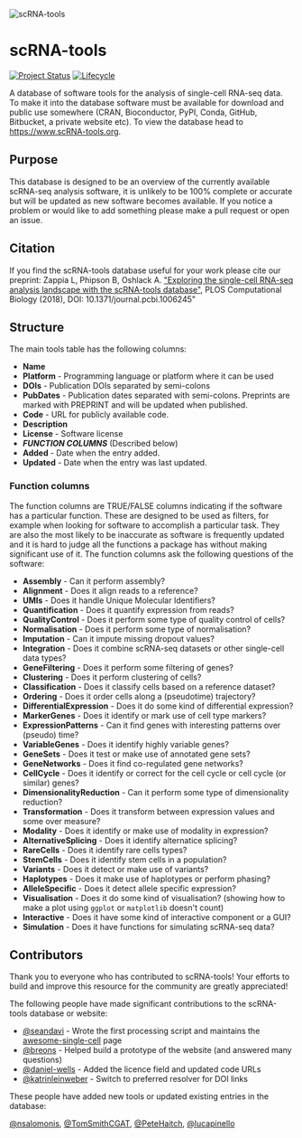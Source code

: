 ![scRNA-tools](docs/img/banner.png)

# scRNA-tools

[![Project Status](http://www.repostatus.org/badges/latest/active.svg)](http://www.repostatus.org/#active)
[![Lifecycle](https://img.shields.io/badge/lifecycle-stable-brightgreen.svg)](https://www.tidyverse.org/lifecycle/#stable)

A database of software tools for the analysis of single-cell RNA-seq data. To
make it into the database software must be available for download and public use
somewhere (CRAN, Bioconductor, PyPI, Conda, GitHub, Bitbucket, a private website
etc). To view the database head to https://www.scRNA-tools.org.

## Purpose

This database is designed to be an overview of the currently available scRNA-seq
analysis software, it is unlikely to be 100% complete or accurate but will be
updated as new software becomes available. If you notice a problem or would like
to add something please make a pull request or open an issue.

## Citation

If you find the scRNA-tools database useful for your work please cite our
preprint: Zappia L, Phipson B, Oshlack A. ["Exploring the single-cell RNA-seq
analysis landscape with the scRNA-tools
database"](https://doi.org/10.1371/journal.pcbi.1006245), PLOS Computational
Biology (2018), DOI: 10.1371/journal.pcbi.1006245"

## Structure

The main tools table has the following columns:

* **Name**
* **Platform** - Programming language or platform where it can be used
* **DOIs** - Publication DOIs separated by semi-colons
* **PubDates** - Publication dates separated with semi-colons. Preprints are
  marked with PREPRINT and will be updated when published.
* **Code** - URL for publicly available code.
* **Description**
* **License** - Software license
* ***FUNCTION COLUMNS*** (Described below)
* **Added** - Date when the entry added.
* **Updated** - Date when the entry was last updated.

### Function columns

The function columns are TRUE/FALSE columns indicating if the software has a
particular function. These are designed to be used as filters, for example when
looking for software to accomplish a particular task. They are also the most
likely to be inaccurate as software is frequently updated and it is hard to
judge all the functions a package has without making significant use of it. The
function columns ask the following questions of the software:

* **Assembly** - Can it perform assembly?
* **Alignment** - Does it align reads to a reference?
* **UMIs** - Does it handle Unique Molecular Identifiers?
* **Quantification** - Does it quantify expression from reads?
* **QualityControl** - Does it perform some type of quality control of cells?
* **Normalisation** - Does it perform some type of normalisation?
* **Imputation** - Can it impute missing dropout values?
* **Integration** - Does it combine scRNA-seq datasets or other single-cell data
  types?
* **GeneFiltering** - Does it perform some filtering of genes?
* **Clustering** - Does it perform clustering of cells?
* **Classification** - Does it classify cells based on a reference dataset?
* **Ordering** - Does it order cells along a (pseudotime) trajectory?
* **DifferentialExpression** - Does it do some kind of differential expression?
* **MarkerGenes** - Does it identify or mark use of cell type markers?
* **ExpressionPatterns** - Can it find genes with interesting patterns over
  (pseudo) time?
* **VariableGenes** - Does it identify highly variable genes?
* **GeneSets** - Does it test or make use of annotated gene sets?
* **GeneNetworks** - Does it find co-regulated gene networks?
* **CellCycle** - Does it identify or correct for the cell cycle or cell cycle
  (or similar) genes?
* **DimensionalityReduction** - Can it perform some type of dimensionality
  reduction?
* **Transformation** - Does it transform between expression values and some over
  measure?
* **Modality** - Does it identify or make use of modality in expression?
* **AlternativeSplicing** - Does it identify alternatice splicing?
* **RareCells** - Does it identify rare cells types?
* **StemCells** - Does it identify stem cells in a population?
* **Variants** - Does it detect or make use of variants?
* **Haplotypes** - Does it make use of haplotypes or perform phasing?
* **AlleleSpecific** - Does it detect allele specific expression?
* **Visualisation** - Does it do some kind of visualisation? (showing how to
  make a plot using `ggplot` or `matplotlib` doesn't count)
* **Interactive** - Does it have some kind of interactive component or a GUI?
* **Simulation** - Does it have functions for simulating scRNA-seq data?

## Contributors

Thank you to everyone who has contributed to scRNA-tools! Your efforts to build
and improve this resource for the community are greatly appreciated!

The following people have made significant contributions to the scRNA-tools
database or website:

* [@seandavi](https://github.com/seandavi) - Wrote the first processing script
  and maintains the
  [awesome-single-cell](https://github.com/seandavi/awesome-single-cell) page
* [@breons](https://github.com/breons) - Helped build a prototype of the website
  (and answered many questions)
* [@daniel-wells](https://github.com/daniel-wells) - Added the licence field and
  updated code URLs
* [@katrinleinweber](https://github.com/katrinleinweber) - Switch to preferred
  resolver for DOI links

These people have added new tools or updated existing entries in the database:

[@nsalomonis](https://github.com/nsalomonis),
[@TomSmithCGAT](https://github.com/TomSmithCGAT),
[@PeteHaitch](https://github.com/PeteHaitch),
[@lucapinello](https://github.com/lucapinello)

